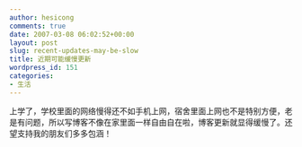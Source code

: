 ```yaml
---
author: hesicong
comments: true
date: 2007-03-08 06:02:52+00:00
layout: post
slug: recent-updates-may-be-slow
title: 近期可能缓慢更新
wordpress_id: 151
categories:
- 生活
---
```


上学了，学校里面的网络慢得还不如手机上网，宿舍里面上网也不是特别方便，老是有问题，所以写博客不像在家里面一样自由自在啦，博客更新就显得缓慢了。还望支持我的朋友们多多包涵！
